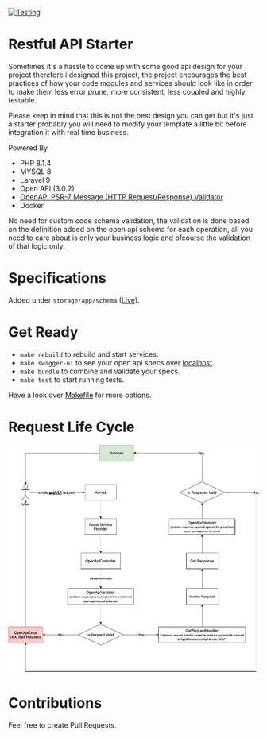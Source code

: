 [![Testing](https://github.com/omarfawzi/Restful-API-Design-Starter/actions/workflows/tests.yml/badge.svg)](https://github.com/omarfawzi/Restful-API-Design-Starter/actions/workflows/tests.yml)

# Restful API Starter

Sometimes it's a hassle to come up with some good api design for your project therefore i designed this project, the project encourages the best practices of how your code modules and services should look like in order to make them less error prune, more consistent, less coupled and highly testable.


Please keep in mind that this is not the best design you can get but it's just a starter probably you will need to modify your template a little bit before integration it with real time business.

Powered By
- PHP 8.1.4
- MYSQL 8
- Laravel 9
- Open API (3.0.2)
- [OpenAPI PSR-7 Message (HTTP Request/Response) Validator](https://github.com/thephpleague/openapi-psr7-validator)
- Docker

No need for custom code schema validation, the validation is done based on the definition added on the open api schema for each operation, all you need to care about is only your business logic and ofcourse the validation of that logic only. 

# Specifications 

Added under `storage/app/schema` ([Live](https://omarfawzi.github.io/Restful-API-Starter/)).

# Get Ready
- `make rebuild` to rebuild and start services.
- `make swagger-ui` to see your open api specs over [localhost](http://localhost:8081).
- `make bundle` to combine and validate your specs.
- `make test` to start running tests.

Have a look over [Makefile](https://github.com/omarfawzi/Restful-API-Template/blob/main/Makefile) for more options.

# Request Life Cycle

![Chart.drawio.png](https://github.com/omarfawzi/Restful-API-Design-Starter/blob/main/Chart.png)

# Contributions

Feel free to create Pull Requests.

